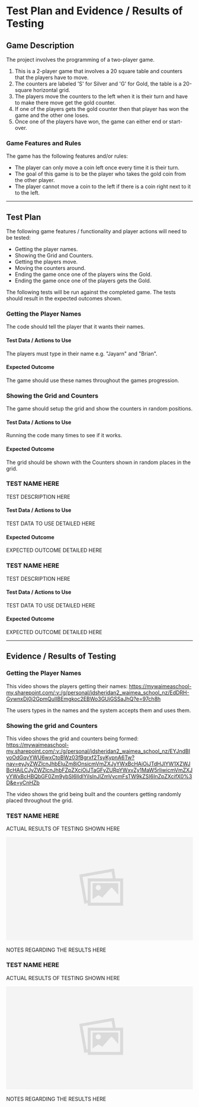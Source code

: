 # Test Plan and Evidence / Results of Testing

## Game Description

The project involves the programming of a two-player game.

1. This is a 2-player game that involves a 20 square table and counters that the players have to move.  
2. The counters are labeled 'S' for Silver and 'G' for Gold, the table is a 20-square horizontal grid.  
3. The players move the counters to the left when it is their turn and have to make there move get the gold counter.
4. If one of the players gets the gold counter then that player has won the game and the other one loses.
5. Once one of the players have won, the game can either end or start-over.

### Game Features and Rules

The game has the following features and/or rules:
- The player can only move a coin left once every time it is their turn.
- The goal of this game is to be the player who takes the gold coin from the other player.
- The player cannot move a coin to the left if there is a coin right next to it to the left.

---

## Test Plan

The following game features / functionality and player actions will need to be tested:

- Getting the player names.
- Showing the Grid and Counters.
- Getting the players move.
- Moving the counters around.
- Ending the game once one of the players wins the Gold.
- Ending the game once one of the players gets the Gold.

The following tests will be run against the completed game. The tests should result in the expected outcomes shown.

### Getting the Player Names

The code should tell the player that it wants their names.

#### Test Data / Actions to Use

The players must type in their name e.g. "Jayarn" and "Brian".

#### Expected Outcome

The game should use these names throughout the games progression.


### Showing the Grid and Counters

The game should setup the grid and show the counters in random positions.

#### Test Data / Actions to Use

Running the code many times to see if it works.

#### Expected Outcome

The grid should be shown with the Counters shown in random places in the grid.

### TEST NAME HERE

TEST DESCRIPTION HERE

#### Test Data / Actions to Use

TEST DATA TO USE DETAILED HERE

#### Expected Outcome

EXPECTED OUTCOME DETAILED HERE


### TEST NAME HERE

TEST DESCRIPTION HERE

#### Test Data / Actions to Use

TEST DATA TO USE DETAILED HERE

#### Expected Outcome

EXPECTED OUTCOME DETAILED HERE


---


## Evidence / Results of Testing

### Getting the Player Names

This video shows the players getting their names:
https://mywaimeaschool-my.sharepoint.com/:v:/g/personal/jdsheridan2_waimea_school_nz/EdDRH-GywnxDj0j2GpmQuIIBEmgkoc2EBWo3GUiGSSaJhQ?e=97ch8h

The users types in the names and the system accepts them and uses them.


### Showing the grid and Counters

This video shows the grid and counters being formed:
https://mywaimeaschool-my.sharepoint.com/:v:/g/personal/jdsheridan2_waimea_school_nz/EYJndBIyoOdGqvYWU6wxCtoBWz03fBgrxf2TsyKypnA6Tw?nav=eyJyZWZlcnJhbEluZm8iOnsicmVmZXJyYWxBcHAiOiJTdHJlYW1XZWJBcHAiLCJyZWZlcnJhbFZpZXciOiJTaGFyZURpYWxvZy1MaW5rIiwicmVmZXJyYWxBcHBQbGF0Zm9ybSI6IldlYiIsInJlZmVycmFsTW9kZSI6InZpZXcifX0%3D&e=yCnHZb

The video shows the grid being built and the counters getting randomly placed throughout the grid.


### TEST NAME HERE

ACTUAL RESULTS OF TESTING SHOWN HERE

![](images/placeholder.jpg)

NOTES REGARDING THE RESULTS HERE


### TEST NAME HERE

ACTUAL RESULTS OF TESTING SHOWN HERE

![](images/placeholder.jpg)

NOTES REGARDING THE RESULTS HERE

